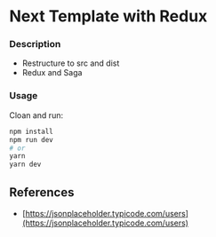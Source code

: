 
# Next Template with Redux

### Description

- Restructure to src and dist
- Redux and Saga

### Usage

Cloan and run:

```bash
npm install
npm run dev
# or
yarn
yarn dev
```

## References
- [https://jsonplaceholder.typicode.com/users](https://jsonplaceholder.typicode.com/users)
